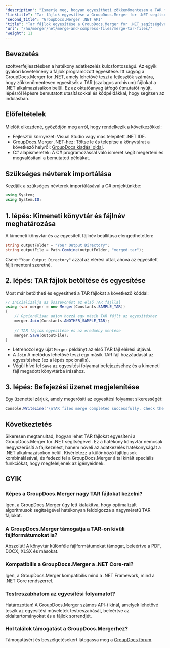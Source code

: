 ```yaml
---
"description": "Ismerje meg, hogyan egyesítheti zökkenőmentesen a TAR fájlokat .NET alkalmazásaiban a GroupDocs.Merger segítségével. Ez az oktatóanyag átfogó, lépésről lépésre haladó megközelítést kínál, kódpéldákkal kiegészítve."
"linktitle": "Tar fájlok egyesítése a GroupDocs.Merger for .NET segítségével"
"second_title": "GroupDocs.Merger .NET API"
"title": "Tar fájlok egyesítése a GroupDocs.Merger for .NET segítségével"
"url": "/hu/merger/net/merge-and-compress-files/merge-tar-files/"
"weight": 11
---
```


## Bevezetés

szoftverfejlesztésben a hatékony adatkezelés kulcsfontosságú. Az egyik gyakori követelmény a fájlok programozott egyesítése. Itt ragyog a GroupDocs.Merger for .NET, amely lehetővé teszi a fejlesztők számára, hogy zökkenőmentesen egyesítsék a TAR (szalagos archívum) fájlokat a .NET alkalmazásaikon belül. Ez az oktatóanyag átfogó útmutatót nyújt, lépésről lépésre bemutatott utasításokkal és kódpéldákkal, hogy segítsen az indulásban.

## Előfeltételek

Mielőtt elkezdené, győződjön meg arról, hogy rendelkezik a következőkkel:

- Fejlesztői környezet: Visual Studio vagy más telepített .NET IDE.
- GroupDocs.Merger .NET-hez: Töltse le és telepítse a könyvtárat a következő helyről: [GroupDocs kiadási oldal](https://releases.groupdocs.com/merger/net/).
- C# alapismeretek: A C# programozással való ismeret segít megérteni és megvalósítani a bemutatott példákat.

## Szükséges névterek importálása

Kezdjük a szükséges névterek importálásával a C# projektünkbe:

```csharp
using System;
using System.IO;
```

## 1. lépés: Kimeneti könyvtár és fájlnév meghatározása

A kimeneti könyvtár és az egyesített fájlnév beállítása elengedhetetlen:

```csharp
string outputFolder = "Your Output Directory";
string outputFile = Path.Combine(outputFolder, "merged.tar");
```

Csere `"Your Output Directory"` azzal az elérési úttal, ahová az egyesített fájlt menteni szeretné.

## 2. lépés: TAR fájlok betöltése és egyesítése

Most már betöltheti és egyesítheti a TAR fájlokat a következő kóddal:

```csharp
// Inicializálja az összevonást az első TAR fájllal
using (var merger = new Merger(Constants.SAMPLE_TAR))
{
    // Opcionálisan adjon hozzá egy másik TAR fájlt az egyesítéshez
    merger.Join(Constants.ANOTHER_SAMPLE_TAR);
    
    // TAR fájlok egyesítése és az eredmény mentése
    merger.Save(outputFile);
}
```

- Létrehozol egy újat `Merger` példányt az első TAR fájl elérési útjával.
- A `Join` A metódus lehetővé teszi egy másik TAR fájl hozzáadását az egyesítéshez (ez a lépés opcionális).
- Végül hívd fel `Save` az egyesítési folyamat befejezéséhez és a kimeneti fájl megadott könyvtárba írásához.

## 3. lépés: Befejezési üzenet megjelenítése

Egy üzenettel zárjuk, amely megerősíti az egyesítési folyamat sikerességét:

```csharp
Console.WriteLine("\nTAR files merge completed successfully. Check the output in {0}", outputFolder);
```

## Következtetés

Sikeresen megtanultad, hogyan lehet TAR fájlokat egyesíteni a GroupDocs.Merger for .NET segítségével. Ez a hatékony könyvtár nemcsak leegyszerűsíti a fájlkezelést, hanem növeli az adatkezelés hatékonyságát a .NET alkalmazásokon belül. Kísérletezz a különböző fájltípusok kombinálásával, és fedezd fel a GroupDocs.Merger által kínált speciális funkciókat, hogy megfeleljenek az igényeidnek.

## GYIK

### Képes a GroupDocs.Merger nagy TAR fájlokat kezelni?
Igen, a GroupDocs.Merger úgy lett kialakítva, hogy optimalizált algoritmusok segítségével hatékonyan feldolgozza a nagyméretű TAR fájlokat.

### A GroupDocs.Merger támogatja a TAR-on kívüli fájlformátumokat is?
Abszolút! A könyvtár különféle fájlformátumokat támogat, beleértve a PDF, DOCX, XLSX és másokat.

### Kompatibilis a GroupDocs.Merger a .NET Core-ral?
Igen, a GroupDocs.Merger kompatibilis mind a .NET Framework, mind a .NET Core rendszerrel.

### Testreszabhatom az egyesítési folyamatot?
Határozottan! A GroupDocs.Merger számos API-t kínál, amelyek lehetővé teszik az egyesítési műveletek testreszabását, beleértve az oldaltartományokat és a fájlok sorrendjét.

### Hol találok támogatást a GroupDocs.Mergerhez?
Támogatásért és beszélgetésekért látogassa meg a [GroupDocs fórum](https://forum.groupdocs.com/c/merger/32).